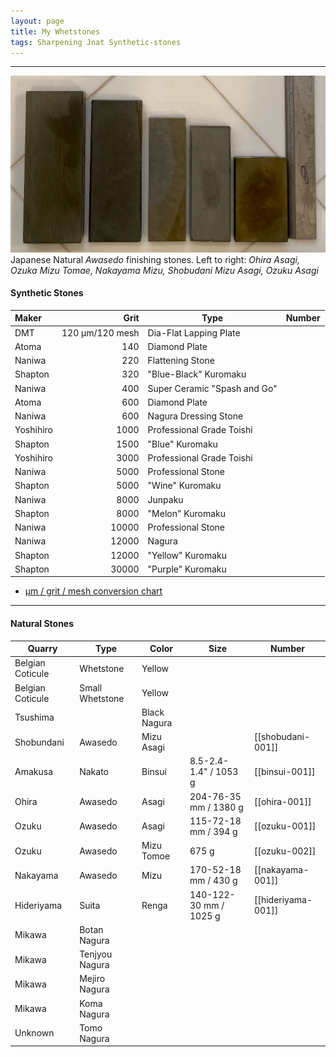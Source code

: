```yaml
---
layout: page
title: My Whetstones
tags: Sharpening Jnat Synthetic-stones
---
```

---
![Awasedo](/images/awasedo-001.jpeg)
Japanese Natural *Awasedo* finishing stones. Left to right: *Ohira Asagi, Ozuka Mizu Tomae, Nakayama Mizu, Shobudani Mizu Asagi, Ozuku Asagi*

#### Synthetic Stones

| Maker  | Grit | Type | Number |
| :--- | ---: | --- | :--- | 
| DMT | 120 μm/120 mesh | Dia-Flat Lapping Plate |
| Atoma | 140 | Diamond Plate |
| Naniwa | 220 | Flattening Stone |
| Shapton | 320 | "Blue-Black" Kuromaku |
| Naniwa | 400 | Super Ceramic "Spash and Go" |
| Atoma | 600 | Diamond Plate |
| Naniwa | 600 | Nagura Dressing Stone |
| Yoshihiro | 1000 | Professional Grade Toishi |
| Shapton | 1500 | "Blue" Kuromaku |
| Yoshihiro | 3000 | Professional Grade Toishi |
| Naniwa | 5000 | Professional Stone |
| Shapton | 5000 | "Wine" Kuromaku |
| Naniwa | 8000 | Junpaku |
| Shapton | 8000 | "Melon" Kuromaku |
| Naniwa | 10000 | Professional Stone |
| Naniwa | 12000 | Nagura |
| Shapton | 12000 | "Yellow" Kuromaku |
| Shapton | 30000 | "Purple" Kuromaku |

- [μm / grit / mesh conversion chart](https://www.markvlab.com/images/stories/pdf/GRIT-MICRON-MESH-CONVERSIONS.pdf)

---

#### Natural Stones

| Quarry | Type | Color | Size | Number |
| --- | --- | --- | --- | --- |
| Belgian Coticule | Whetstone | Yellow |
| Belgian Coticule | Small Whetstone | Yellow | |
|Tsushima  | | Black Nagura | |
| Shobundani | Awasedo| Mizu Asagi | | [[shobudani-001]] |
| Amakusa | Nakato | Binsui | 8.5-2.4-1.4" / 1053 g | [[binsui-001]] |
| Ohira | Awasedo | Asagi | 204-76-35 mm / 1380 g | [[ohira-001]] |
| Ozuku | Awasedo | Asagi | 115-72-18 mm / 394 g |  [[ozuku-001]] |
| Ozuku | Awasedo | Mizu Tomoe | 675 g | [[ozuku-002]] |
| Nakayama | Awasedo | Mizu | 170-52-18 mm / 430 g |[[nakayama-001]]
| Hideriyama | Suita | Renga | 140-122-30 mm / 1025 g | [[hideriyama-001]] |
| Mikawa | Botan Nagura | | |
|Mikawa | Tenjyou Nagura | | |
| Mikawa | Mejiro Nagura | | |
| Mikawa | Koma Nagura | | |
| Unknown | Tomo Nagura | | |